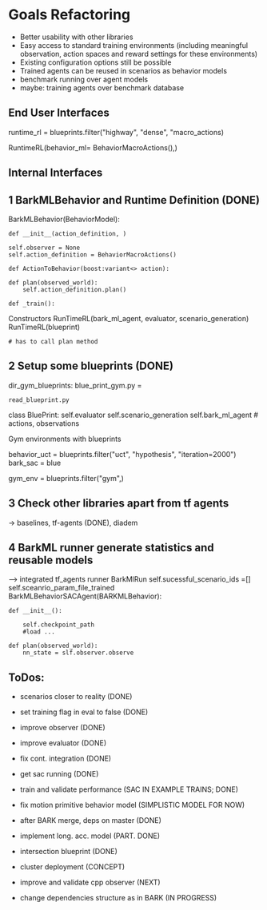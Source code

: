 # Goals Refactoring

- Better usability with other libraries
- Easy access to standard training environments (including meaningful observation, action spaces and reward settings for these environments)
- Existing configuration options still be possible
- Trained agents can be reused in scenarios as behavior models
- benchmark running over agent models
- maybe: training agents over benchmark database

## End User Interfaces

runtime_rl = blueprints.filter("highway", "dense", "macro_actions)

RuntimeRL(behavior_ml= BehaviorMacroActions(),)

## Internal Interfaces

## 1 BarkMLBehavior and Runtime Definition (DONE)

BarkMLBehavior(BehaviorModel):

    def __init__(action_definition, )

    self.observer = None
    self.action_definition = BehaviorMacroActions()

    def ActionToBehavior(boost:variant<> action):

    def plan(observed_world):
        self.action_definition.plan()

    def _train():


Constructors
    RunTimeRL(bark_ml_agent, evaluator, scenario_generation)
    RunTimeRL(blueprint)

    # has to call plan method


## 2 Setup some blueprints (DONE)

dir_gym_blueprints:
    blue_print_gym.py =

    read_blueprint.py


class BluePrint:
    self.evaluator
    self.scenario_generation
    self.bark_ml_agent # actions, observations

Gym environments with blueprints

behavior_uct = blueprints.filter("uct", "hypothesis", "iteration=2000")
bark_sac = blue

gym_env = blueprints.filter("gym",)

## 3 Check other libraries apart from tf agents

-> baselines, tf-agents (DONE), diadem


## 4 BarkML runner generate statistics and reusable models

--> integrated tf_agents runner
BarkMlRun
    self.sucessful_scenario_ids =[]
    self.sceanrio_param_file_trained
BarkMLBehaviorSACAgent(BARKMLBehavior):

    def __init__():

        self.checkpoint_path
        #load ...

    def plan(observed_world):
        nn_state = slf.observer.observe

## ToDos:

- scenarios closer to reality (DONE)
- set training flag in eval to false (DONE)
- improve observer (DONE)
- improve evaluator (DONE)
- fix cont. integration (DONE)
- get sac running (DONE)
- train and validate performance (SAC IN EXAMPLE TRAINS; DONE)
- fix motion primitive behavior model (SIMPLISTIC MODEL FOR NOW)
- after BARK merge, deps on master (DONE)
- implement long. acc. model (PART. DONE)
- intersection blueprint (DONE)


- cluster deployment (CONCEPT)
- improve and validate cpp observer (NEXT)
- change dependencies structure as in BARK (IN PROGRESS)